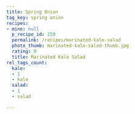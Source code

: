 ```yaml
---
title: Spring Onion
tag_key: spring onion
recipes:
- mine: null
  p_recipe_id: 259
  permalink: /recipes/marinated-kale-salad
  photo_thumb: marinated-kale-salad-thumb.jpg
  rating: 0
  title: Marinated Kale Salad
rel_tags_count:
  kale:
  - 1
  - kale
  salad:
  - 1
  - salad

---
```

